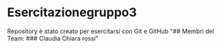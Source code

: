# Esercitazionegruppo3
Repository è stato creato per esercitarsi con Git e GitHub
"## Membri del Team: ### Claudia Chiara rossi" 
